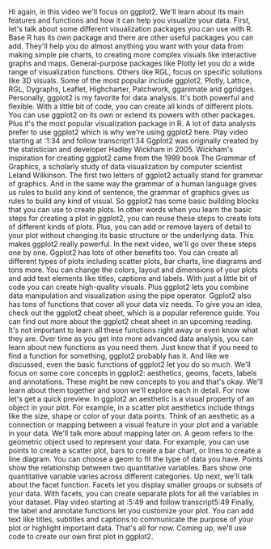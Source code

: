 

Hi again, in this video we'll focus on ggplot2. We'll learn about its main features and functions and how it can help you visualize your data. First, let's talk about some different visualization packages you can use with R. Base R has its own package and there are other useful packages you can add. They'll help you do almost anything you want with your data from making simple pie charts, to creating more complex visuals like interactive graphs and maps. General-purpose packages like Plotly let you do a wide range of visualization functions. Others like RGL, focus on specific solutions like 3D visuals. Some of the most popular include ggplot2, Plotly, Lattice, RGL, Dygraphs, Leaflet, Highcharter, Patchwork, gganimate and ggridges. Personally, ggplot2 is my favorite for data analysis. It's both powerful and flexible. With a little bit of code, you can create all kinds of different plots. You can use ggplot2 on its own or extend its powers with other packages. Plus it's the most popular visualization package in R. A lot of data analysts prefer to use ggplot2 which is why we're using ggplot2 here.
Play video starting at :1:34 and follow transcript1:34
Ggplot2 was originally created by the statistician and developer Hadley Wickham in 2005. Wickham's inspiration for creating ggplot2 came from the 1999 book The Grammar of Graphics, a scholarly study of data visualization by computer scientist Leland Wilkinson. The first two letters of ggplot2 actually stand for grammar of graphics. And in the same way the grammar of a human language gives us rules to build any kind of sentence, the grammar of graphics gives us rules to build any kind of visual. So ggplot2 has some basic building blocks that you can use to create plots. In other words when you learn the basic steps for creating a plot in ggplot2, you can reuse these steps to create lots of different kinds of plots. Plus, you can add or remove layers of detail to your plot without changing its basic structure or the underlying data. This makes ggplot2 really powerful. In the next video, we'll go over these steps one by one. Ggplot2 has lots of other benefits too. You can create all different types of plots including scatter plots, bar charts, line diagrams and tons more. You can change the colors, layout and dimensions of your plots and add text elements like titles, captions and labels. With just a little bit of code you can create high-quality visuals. Plus ggplot2 lets you combine data manipulation and visualization using the pipe operator. Ggplot2 also has tons of functions that cover all your data viz needs. To give you an idea, check out the ggplot2 cheat sheet, which is a popular reference guide. You can find out more about the ggplot2 cheat sheet in an upcoming reading. It's not important to learn all these functions right away or even know what they are. Over time as you get into more advanced data analysis, you can learn about new functions as you need them. Just know that if you need to find a function for something, ggplot2 probably has it. And like we discussed, even the basic functions of ggplot2 let you do so much. We'll focus on some core concepts in ggplot2: aesthetics, geoms, facets, labels and annotations. These might be new concepts to you and that's okay. We'll learn about them together and soon we'll explore each in detail. For now let's get a quick preview. In ggplot2 an aesthetic is a visual property of an object in your plot. For example, in a scatter plot aesthetics include things like the size, shape or color of your data points. Think of an aesthetic as a connection or mapping between a visual feature in your plot and a variable in your data. We'll talk more about mapping later on. A geom refers to the geometric object used to represent your data. For example, you can use points to create a scatter plot, bars to create a bar chart, or lines to create a line diagram. You can choose a geom to fit the type of data you have. Points show the relationship between two quantitative variables. Bars show one quantitative variable varies across different categories. Up next, we'll talk about the facet function. Facets let you display smaller groups or subsets of your data. With facets, you can create separate plots for all the variables in your dataset.
Play video starting at :5:49 and follow transcript5:49
Finally, the label and annotate functions let you customize your plot. You can add text like titles, subtitles and captions to communicate the purpose of your plot or highlight important data. That's all for now. Coming up, we'll use code to create our own first plot in ggplot2.